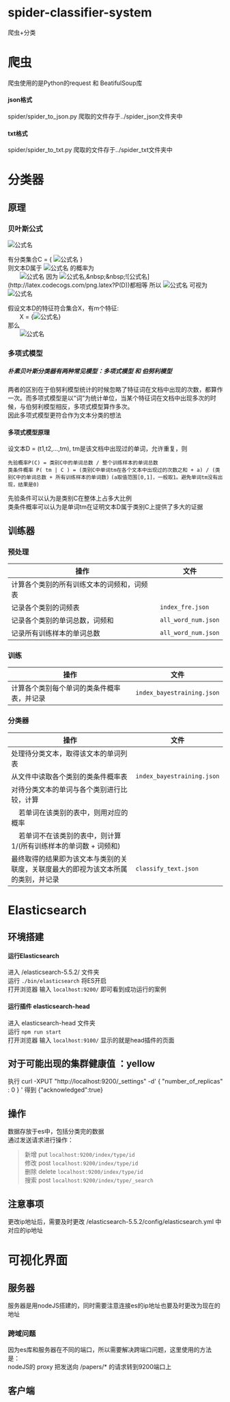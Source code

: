 # spider-classifier-system
爬虫+分类


# 爬虫
爬虫使用的是Python的request 和 BeatifulSoup库
#### json格式
spider/spider_to_json.py
爬取的文件存于../spider_json文件夹中
#### txt格式
spider/spider_to_txt.py
爬取的文件存于../spider_txt文件夹中



# 分类器
## 原理

### 贝叶斯公式  
![公式名](http://latex.codecogs.com/png.latex?P(B|A)=\frac{P(A|B)P(B)}{P(A)})  

有分类集合C = { ![公式名](http://latex.codecogs.com/png.latex?C_{1}C_{2}...C_{n}) }  
则文本D属于 ![公式名](http://latex.codecogs.com/png.latex?C_{i}) 的概率为  
&nbsp;&nbsp;&nbsp;&nbsp;&nbsp;&nbsp;
![公式名](http://latex.codecogs.com/png.latex?P(C_{i}|D)=\frac{P(D|Ci)P(C_{i})}{P(D)}=\frac{P(D|Ci)}{P(C_{i})P(D)})  
因为 ![公式名](http://latex.codecogs.com/png.latex?P(C_{i})=1/n),&nbsp;&nbsp;![公式名](http://latex.codecogs.com/png.latex?P(D))都相等  
所以 ![公式名](http://latex.codecogs.com/png.latex?P(C_{i}|D)) 可视为 ![公式名](http://latex.codecogs.com/png.latex?P(D|C_{i}))  

假设文本D的特征符合集合X，有m个特征:  
&nbsp;&nbsp;&nbsp;&nbsp;&nbsp;&nbsp;
X = {![公式名](http://latex.codecogs.com/png.latex?{X_{1},X_{2},...,X_{m}})}  
那么  
&nbsp;&nbsp;&nbsp;&nbsp;&nbsp;&nbsp;
![公式名](http://latex.codecogs.com/png.latex?P(D|C_{i})=P(X_{1}|C_{i})P(X_{2}|C_{i})...P(X_{m}|C_{i}))

### 多项式模型
##### 朴素贝叶斯分类器有两种常见模型：多项式模型 和 伯努利模型  
两者的区别在于伯努利模型统计的时候忽略了特征词在文档中出现的次数，都算作一次。而多项式模型是以“词”为统计单位，当某个特征词在文档中出现多次的时候，与伯努利模型相反，多项式模型算作多次。  
因此多项式模型更符合作为文本分类的想法
#### 多项式模型原理
设文本D = (t1,t2,...,tm), tm是该文档中出现过的单词，允许重复，则  

`先验概率P(C) = 类别C中的单词总数 / 整个训练样本的单词总数`  
`类条件概率 P( tm | C ) = (类别C中单词tm在各个文本中出现过的次数之和 + a) / (类别C中的单词总数 + 所有训练样本的单词数)`
`(a取值范围[0,1]，一般取1。避免单词tm没有出现，结果是0)`  

先验条件可以认为是类别C在整体上占多大比例  
类条件概率可以认为是单词tm在证明文本D属于类别C上提供了多大的证据


## 训练器
### 预处理
操作 | 文件
---|---
计算各个类别的所有训练文本的词频和，词频表 |
记录各个类别的词频表 | `index_fre.json`
记录各个类别的单词总数，词频和 | `all_word_num.json`
记录所有训练样本的单词总数 | `all_word_num.json`

### 训练
操作 | 文件
---|---
计算各个类别每个单词的类条件概率表，并记录 | `index_bayestraining.json`

### 分类器
操作 | 文件
---|---
处理待分类文本，取得该文本的单词列表 |
从文件中读取各个类别的类条件概率表 | `index_bayestraining.json`
对待分类文本的单词与各个类别进行比较，计算 |
&nbsp;&nbsp;&nbsp;&nbsp;若单词在该类别的表中，则用对应的概率 |
&nbsp;&nbsp;&nbsp;&nbsp;若单词不在该类别的表中，则计算 1/(所有训练样本的单词数 + 词频和) |
最终取得的结果即为该文本与类别的关联度，关联度最大的即视为该文本所属的类别，并记录 | `classify_text.json`


# Elasticsearch
## 环境搭建
#### 运行Elasticsearch
进入	/elasticsearch-5.5.2/ 文件夹  
运行	`./bin/elasticsearch` 将ES开启  
打开浏览器	输入 `localhost:9200/`	即可看到成功运行的案例

#### 运行插件 elasticsearch-head
进入	elasticsearch-head 文件夹  
运行	`npm run start`  
打开浏览器	输入 `localhost:9100/`	显示的就是head插件的页面


## 对于可能出现的集群健康值 ：yellow
执行  curl -XPUT "http://localhost:9200/_settings" -d' { "number_of_replicas" : 0 } '
得到  {"acknowledged":true}


## 操作

数据存放于es中，包括分类完的数据  
通过发送请求进行操作：  
> 新增 put  `localhost:9200/index/type/id`  
修改 post  `localhost:9200/index/type/id`  
删除 delete  `localhost:9200/index/type/id`  
搜索 post  `localhost:9200/index/type/_search`  

## 注意事项

更改ip地址后，需要及时更改 /elasticsearch-5.5.2/config/elasticsearch.yml 中对应的ip地址

# 可视化界面
## 服务器
服务器是用nodeJS搭建的，同时需要注意连接es的ip地址也要及时更改为现在的地址
### 跨域问题
因为es库和服务器在不同的端口，所以需要解决跨端口问题，这里使用的方法是：  
nodeJS的 proxy
把发送向 /papers/* 的请求转到9200端口上

## 客户端
